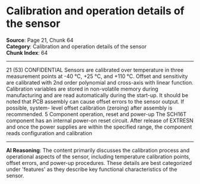 # Calibration and operation details of the sensor

**Source**: Page 21, Chunk 64  
**Category**: Calibration and operation details of the sensor  
**Chunk Index**: 64

---

21 (53)
CONFIDENTIAL
Sensors are calibrated over temperature in three measurement points at -40 °C, +25 °C, and +110 °C.
Offset and sensitivity are calibrated with 2nd order polynomial and cross-axis with linear function.
Calibration variables are stored in non-volatile memory during manufacturing and are read automatically
during the start-up.
It should be noted that PCB assembly can cause offset errors to the sensor output. If possible, system-
level offset calibration (zeroing) after assembly is recommended.
5 Component operation, reset and power-up
The SCH16T component has an internal power-on reset circuit. After release of EXTRESN and once
the power supplies are within the specified range, the component reads configuration and calibration

---

**AI Reasoning**: The content primarily discusses the calibration process and operational aspects of the sensor, including temperature calibration points, offset errors, and power-up procedures. These details are best categorized under 'features' as they describe key functional characteristics of the sensor.
